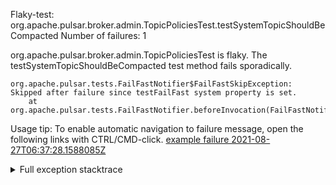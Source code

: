         
Flaky-test: org.apache.pulsar.broker.admin.TopicPoliciesTest.testSystemTopicShouldBeCompacted
Number of failures: 1

org.apache.pulsar.broker.admin.TopicPoliciesTest is flaky. The testSystemTopicShouldBeCompacted test method fails sporadically.

```
org.apache.pulsar.tests.FailFastNotifier$FailFastSkipException: Skipped after failure since testFailFast system property is set.
	at org.apache.pulsar.tests.FailFastNotifier.beforeInvocation(FailFastNotifier.java:88)

```

Usage tip: To enable automatic navigation to failure message, open the following links with CTRL/CMD-click.
[example failure 2021-08-27T06:37:28.1588085Z](https://github.com/apache/pulsar/runs/3440411059?check_suite_focus=true#step:9:1411)


<details>
<summary>Full exception stacktrace</summary>
<code><pre>
org.apache.pulsar.tests.FailFastNotifier$FailFastSkipException: Skipped after failure since testFailFast system property is set.
	at org.apache.pulsar.tests.FailFastNotifier.beforeInvocation(FailFastNotifier.java:88)

</pre></code>
</details>

